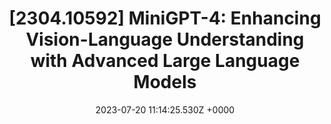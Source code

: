 ---
title: "[2304.10592] MiniGPT-4: Enhancing Vision-Language Understanding with Advanced Large Language Models"
link: "https://arxiv.org/abs/2304.10592"
date: "2023-07-20 11:14:25.530Z +0000"
description: 
category: "papers"
---